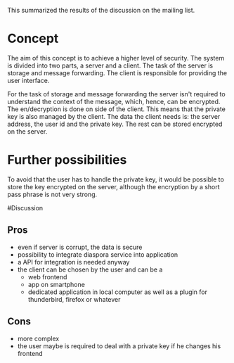 This summarized the results of the discussion on the mailing list.

# Concept
The aim of this concept is to achieve a higher level of security. The system is divided into two parts, a server and a client. The task of the server is storage and message forwarding. The client is responsible for providing the user interface.

For the task of storage and message forwarding the server isn't required to understand the context of the message, which, hence, can be encrypted. The en/decryption is done on side of the client. This means that the private key is also managed by the client. The data the client needs is: the server address, the user id and the private key. The rest can be stored encrypted on the server.

# Further possibilities 
To avoid that the user has to handle the private key, it would be possible to store the key encrypted on the server, although the encryption by a short pass phrase is not very strong.

#Discussion
## Pros
* even if server is corrupt, the data is secure
* possibility to integrate diaspora service into application
* a API for integration is needed anyway
* the client can be chosen by the user and can be a
  * web frontend
  * app on smartphone
  * dedicated application in local computer as well as a plugin for thunderbird, firefox or whatever

## Cons
* more complex
* the user maybe is required to deal with a private key if he changes his frontend